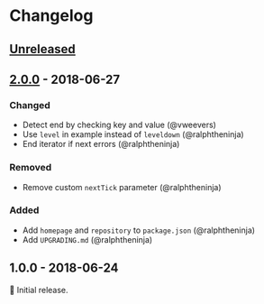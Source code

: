 # Changelog

## [Unreleased]

## [2.0.0] - 2018-06-27

### Changed
* Detect end by checking key and value (@vweevers)
* Use `level` in example instead of `leveldown` (@ralphtheninja)
* End iterator if next errors (@ralphtheninja)

### Removed
* Remove custom `nextTick` parameter (@ralphtheninja)

### Added
* Add `homepage` and `repository` to `package.json` (@ralphtheninja)
* Add `UPGRADING.md` (@ralphtheninja)

## 1.0.0 - 2018-06-24

:seedling: Initial release.

[Unreleased]: https://github.com/level/level/compare/v2.0.0...HEAD
[2.0.0]: https://github.com/level/level/compare/v1.0.0...v2.0.0
